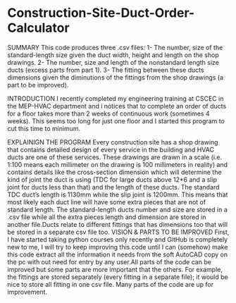 # Construction-Site-Duct-Order-Calculator
SUMMARY
This code produces three .csv files: 
1- The number, size of the standard-length size given the duct width, height and length on the shop drawings.
2- The number, size and length of the nonstandard length size ducts (excess parts from part 1).
3- The fitting between these ducts dimensions given the diminutions of the fittings from the shop drawings (a part to be improved).

INTRODUCTION 
I recently completed my engineering training at CSCEC in the MEP-HVAC department and i notices that to complete an order of ducts
for a floor takes more than 2 weeks of continuous work (sometimes 4 weeks). This seems too long for just one floor and I started this program to cut
this time to minimum.

EXPLAINIGN THE PROGRAM
Every construction site has a shop drawing that contains detailed design of every service in the building and HVAC ducts are one of
these services. These drawings are drawn in a scale (i.e. 1:100 means each millimeter on the drawing is 100 millimeters in reality) and contains details like the cross-section dimension which will determine the kind of joint the duct is using (TDC for large ducts above 12*6 and a slip joint for ducts less than that) and the length of these ducts.
The standard TDC duct’s length is 1130mm while the slip joint is 1200mm. This means that most likely each duct line will have some 
extra pieces that are not of standard length. The standard-length ducts number and size are stored in a .csv file while all the 
extra pieces length and dimension are stored in another file.Ducts relate to different fittings that has dimensions too that will
be stored in a separate csv file too. 
VISION & PARTS TO BE IMPROVED
First, I have started taking python courses only recently and GitHub is completely new to me, I will try to keep improving this
code until I can (somehow) make this code extract all the information it needs from the soft AutoCAD copy on the pc with out need 
for entry by any user.All parts of the code can be improved but some parts are more important that the others.
For example, the fittings are stored separately (every fitting in a separate file); it would be nice to store all fitting in 
one csv file. Many parts of the code are up for improvement.





